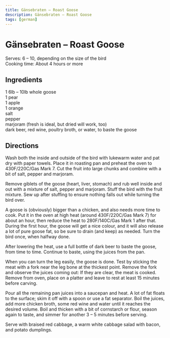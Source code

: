 ```yaml
---
title: Gänsebraten – Roast Goose
description: Gänsebraten – Roast Goose
tags: [german]
---
```


# Gänsebraten – Roast Goose
Serves: 6 – 10, depending on the size of the bird  
Cooking time: About 4 hours or more

## Ingredients
1 6lb – 10lb whole goose  
1 pear  
1 apple  
1 orange  
salt  
pepper  
marjoram (fresh is ideal, but dried will work, too)  
dark beer, red wine, poultry broth, or water, to baste the goose

## Directions
Wash both the inside and outside of the bird with lukewarm water and pat dry with paper towels. Place it in roasting pan and preheat the oven to 430F/220C/Gas Mark 7. Cut the fruit into large chunks and combine with a bit of salt, pepper and marjoram.

Remove giblets of the goose (heart, liver, stomach) and rub well inside and out with a mixture of salt, pepper and marjoram. Stuff the bird with the fruit mixture. Sew up after stuffing to ensure nothing falls out while turning the bird over.

A goose is (obviously) bigger than a chicken, and also needs more time to cook. Put it in the oven at high heat (around 430F/220C/Gas Mark 7) for about an hour, then reduce the heat to 280F/140C/Gas Mark 1 after that. During the first hour, the goose will get a nice colour, and it will also release a lot of pure goose fat, so be sure to drain (and keep) as needed. Turn the bird once, when halfway done.

After lowering the heat, use a full bottle of dark beer to baste the goose, from time to time. Continue to baste, using the juices from the pan.

When you can turn the leg easily, the goose is done. Test by sticking the meat with a fork near the leg bone at the thickest point. Remove the fork and observe the juices coming out: If they are clear, the meat is cooked. Remove from oven, place on a platter and leave to rest at least 15 minutes before carving.

Pour all the remaining pan juices into a saucepan and heat. A lot of fat floats to the surface; skim it off with a spoon or use a fat separator. Boil the juices, add more chicken broth, some red wine and water until it reaches the desired volume. Boil and thicken with a bit of cornstarch or flour, season again to taste, and simmer for another 3 – 5 minutes before serving.

Serve with braised red cabbage, a warm white cabbage salad with bacon, and potato dumplings.